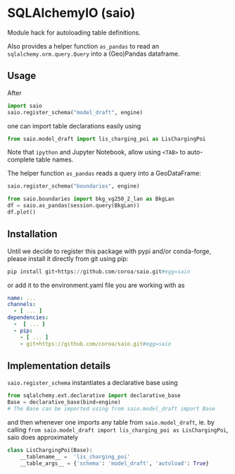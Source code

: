 # SQLAlchemyIO (saio)

Module hack for autoloading table definitions.

Also provides a helper function `as_pandas` to read an `sqlalchemy.orm.query.Query` into a (Geo)Pandas dataframe.

## Usage

After
```python
import saio
saio.register_schema("model_draft", engine)
````
one can import table declarations easily using
```python
from saio.model_draft import lis_charging_poi as LisChargingPoi
```

Note that `ipython` and Jupyter Notebook, allow using `<TAB>` to auto-complete
table names.

The helper function `as_pandas` reads a query into a GeoDataFrame:
```python
saio.register_schema("boundaries", engine)

from saio.boundaries import bkg_vg250_2_lan as BkgLan
df = saio.as_pandas(session.query(BkgLan))
df.plot()
```

## Installation

Until we decide to register this package with pypi and/or conda-forge, please install it directly from git using pip:
```python
pip install git+https://github.com/coroa/saio.git#egg=saio
```
or add it to the environment.yaml file you are working with as
```yaml
name: ...
channels:
  - [ ... ]
dependencies:
  -  [ ... ]
  - pip:
    - [ ... ]
    - git+https://github.com/coroa/saio.git#egg=saio
```

## Implementation details

`saio.register_schema` instantiates a declarative base using
```python
from sqlalchemy.ext.declarative import declarative_base
Base = declarative_base(bind=engine)
# The Base can be imported using from saio.model_draft import Base
```
and then whenever one imports any table from `saio.model_draft`, ie. by calling
`from saio.model_draft import lis_charging_poi as LisChargingPoi`, saio does
approximately
```python
class LisChargingPoi(Base):
    __tablename__ =  'lis_charging_poi'
    __table_args__ = {'schema': 'model_draft', 'autoload': True}
```
